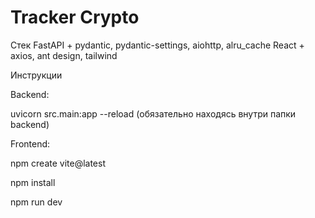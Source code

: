 ﻿# Tracker Crypto
Стек
FastAPI + pydantic, pydantic-settings, aiohttp, alru_cache
React + axios, ant design, tailwind

Инструкции

Backend:

uvicorn src.main:app --reload (обязательно находясь внутри папки backend)

Frontend:

npm create vite@latest

npm install

npm run dev
